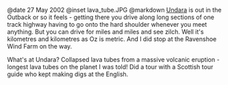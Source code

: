 @date		27 May 2002
@inset		lava_tube.JPG
@markdown
[Undara](https://www.undara.com.au/) is out in the Outback or so it feels - getting there you drive along long sections of one track highway having to go onto the hard shoulder whenever you meet anything. But you can drive for miles and miles and see zilch. Well it's kilometres and kilometres as Oz is metric. And I did stop at the Ravenshoe Wind Farm on the way.

What's at Undara? Collapsed lava tubes from a massive volcanic eruption - longest lava tubes on the planet I was told! Did a tour with a Scottish tour guide who kept making digs at the English.
